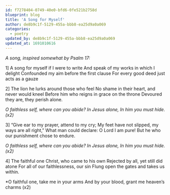 ```yaml
---
id: f7278404-0749-40e0-bfd6-0fe521b2758d
blueprint: blog
title: 'A Song for Myself'
author: de8b9c1f-5129-455a-bbb8-ea25d9a0a069
categories:
  - poetry
updated_by: de8b9c1f-5129-455a-bbb8-ea25d9a0a069
updated_at: 1691010616
---
```

*A song, inspired somewhat by Psalm 17:*

1] A song for myself if I were to write
And speak of my works in which I delight
Confounded my aim before the first clause
For every good deed just acts as a gauze

2] The lion he lurks around those who feel
No shame in their heart, and never would kneel
Before him who reigns in grace on the throne
Devoured they are, they perish alone.

*O faithless self, where can you abide?
In Jesus alone,
In him you must hide. (x2)*

3] “Give ear to my prayer, attend to my cry;
My feet have not slipped, my ways are all right,”
What man could declare: O Lord I am pure!
But he who our punishment chose to endure.

*O faithless self, where can you abide?
In Jesus alone,
In him you must hide. (x2)*

4] The faithful one Christ, who came to his own
Rejected by all, yet still did atone
For all of our faithlessness, our sin
Flung open the gates and takes us within.

*O faithful one, take me in your arms
And by your blood,
grant me heaven’s charms (x2)